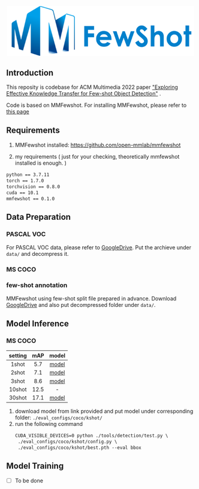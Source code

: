<div align="center">

  <img src="resources/mmfewshot-logo.png" width="500px"/>

</div>

## Introduction

This reposity is codebase for ACM Multimedia 2022 paper ["Exploring Effective Knowledge Transfer for Few-shot Object Detection"](https://arxiv.org/pdf/2210.02021.pdf) .

Code is based on MMFewshot. For installing MMFewshot, please refer to [this page](https://github.com/open-mmlab/mmfewshot)

## Requirements

1. MMFewshot installed: https://github.com/open-mmlab/mmfewshot

2. my requirements ( just for your checking, theoretically mmfewshot installed is enough. )

```
python == 3.7.11
torch == 1.7.0
torchvision == 0.8.0
cuda == 10.1
mmfewshot == 0.1.0
```

## Data Preparation

### PASCAL VOC

For PASCAL VOC data, please refer to [GoogleDrive](https://drive.google.com/file/d/1O47rj4RkIKYluUNtAuCLRcGxa_5BsOfQ/view?usp=share_link). Put the archieve under ```data/``` and decompress it.

### MS COCO

### few-shot annotation

MMFewshot using few-shot split file prepared in advance. Download [GoogleDrive](https://drive.google.com/file/d/1EKDb3Kzx8PQ7QriWJL1sDI-Dg5FDqRmI/view?usp=share_link) and also put decompressed folder under ```data/```.

## Model Inference

### MS COCO

| setting | mAP | model |
| :---: | :---: | :---: |
| 1shot | 5.7 | [model](https://drive.google.com/file/d/1bZjoU971P0XZKPVO4Tk68papJe5PTIyr/view?usp=sharing) |
| 2shot | 7.1 | [model](https://drive.google.com/file/d/1QmrXn4XSVjp71AqGVVC7b0qHHLrQZqlu/view?usp=drive_link) |
| 3shot | 8.6 | [model](https://drive.google.com/file/d/14rSqI014ErEEFYhKFaCduWb7DvyCPX8T/view?usp=drive_link) |
| 10shot | 12.5 | - |
| 30shot | 17.1 | [model](https://drive.google.com/file/d/1gIzgNU16pZNfMz5dY2VFFWL1bYVqUrBa/view?usp=drive_link) |

1. download model from link provided and put model under corresponding folder: ```./eval_configs/coco/kshot/```
2. run the following command
   ```
   CUDA_VISIBLE_DEVICES=0 python ./tools/detection/test.py \
    ./eval_configs/coco/kshot/config.py \
    ./eval_configs/coco/kshot/best.pth --eval bbox
   ```

## Model Training
- [ ] To be done
